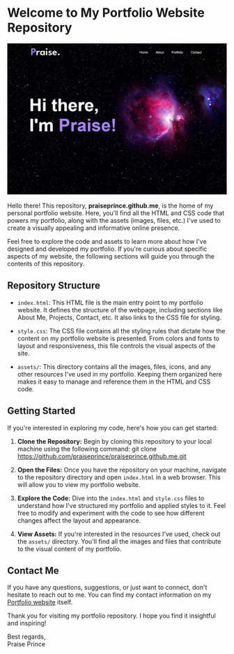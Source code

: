 # Welcome to My Portfolio Website Repository

![Portfolio Screenshot](https://github.com/praiseprince/praiseprince.github.io/blob/master/assets/Screenshot%20.png)

Hello there! This repository, **praiseprince.github.me**, is the home of my personal portfolio website. Here, you'll find all the HTML and CSS code that powers my portfolio, along with the assets (images, files, etc.) I've used to create a visually appealing and informative online presence.

Feel free to explore the code and assets to learn more about how I've designed and developed my portfolio. If you're curious about specific aspects of my website, the following sections will guide you through the contents of this repository.

## Repository Structure

- `index.html`: This HTML file is the main entry point to my portfolio website. It defines the structure of the webpage, including sections like About Me, Projects, Contact, etc. It also links to the CSS file for styling.

- `style.css`: The CSS file contains all the styling rules that dictate how the content on my portfolio website is presented. From colors and fonts to layout and responsiveness, this file controls the visual aspects of the site.

- `assets/`: This directory contains all the images, files, icons, and any other resources I've used in my portfolio. Keeping them organized here makes it easy to manage and reference them in the HTML and CSS code.

## Getting Started

If you're interested in exploring my code, here's how you can get started:

1. **Clone the Repository:** Begin by cloning this repository to your local machine using the following command:
git clone https://github.com/praiseprince/praiseprince.github.me.git

2. **Open the Files:** Once you have the repository on your machine, navigate to the repository directory and open `index.html` in a web browser. This will allow you to view my portfolio website.

3. **Explore the Code:** Dive into the `index.html` and `style.css` files to understand how I've structured my portfolio and applied styles to it. Feel free to modify and experiment with the code to see how different changes affect the layout and appearance.

4. **View Assets:** If you're interested in the resources I've used, check out the `assets/` directory. You'll find all the images and files that contribute to the visual content of my portfolio.

## Contact Me

If you have any questions, suggestions, or just want to connect, don't hesitate to reach out to me. You can find my contact information on my [Portfolio website](https://praiseprince.me/) itself.

Thank you for visiting my portfolio repository. I hope you find it insightful and inspiring!

Best regards,  
Praise Prince
